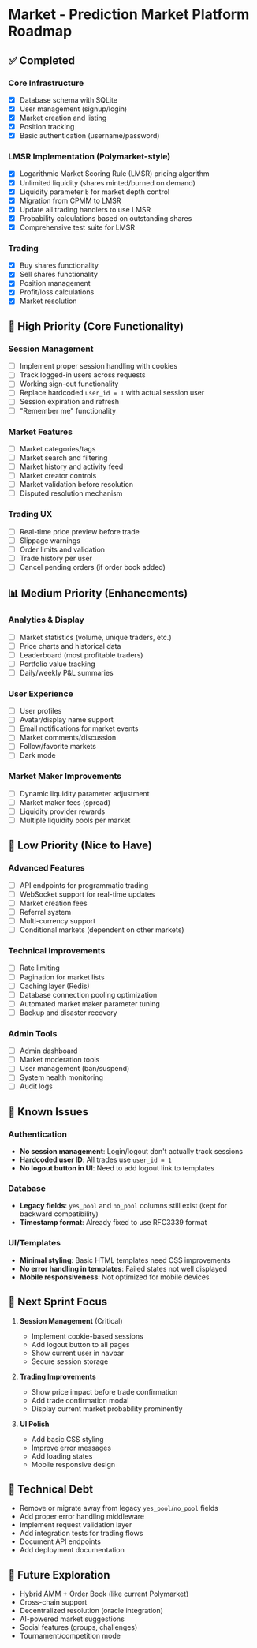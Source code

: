 # Market - Prediction Market Platform Roadmap

## ✅ Completed

### Core Infrastructure
- [x] Database schema with SQLite
- [x] User management (signup/login)
- [x] Market creation and listing
- [x] Position tracking
- [x] Basic authentication (username/password)

### LMSR Implementation (Polymarket-style)
- [x] Logarithmic Market Scoring Rule (LMSR) pricing algorithm
- [x] Unlimited liquidity (shares minted/burned on demand)
- [x] Liquidity parameter `b` for market depth control
- [x] Migration from CPMM to LMSR
- [x] Update all trading handlers to use LMSR
- [x] Probability calculations based on outstanding shares
- [x] Comprehensive test suite for LMSR

### Trading
- [x] Buy shares functionality
- [x] Sell shares functionality
- [x] Position management
- [x] Profit/loss calculations
- [x] Market resolution

## 🚧 High Priority (Core Functionality)

### Session Management
- [ ] Implement proper session handling with cookies
- [ ] Track logged-in users across requests
- [ ] Working sign-out functionality
- [ ] Replace hardcoded `user_id = 1` with actual session user
- [ ] Session expiration and refresh
- [ ] "Remember me" functionality

### Market Features
- [ ] Market categories/tags
- [ ] Market search and filtering
- [ ] Market history and activity feed
- [ ] Market creator controls
- [ ] Market validation before resolution
- [ ] Disputed resolution mechanism

### Trading UX
- [ ] Real-time price preview before trade
- [ ] Slippage warnings
- [ ] Order limits and validation
- [ ] Trade history per user
- [ ] Cancel pending orders (if order book added)

## 📊 Medium Priority (Enhancements)

### Analytics & Display
- [ ] Market statistics (volume, unique traders, etc.)
- [ ] Price charts and historical data
- [ ] Leaderboard (most profitable traders)
- [ ] Portfolio value tracking
- [ ] Daily/weekly P&L summaries

### User Experience
- [ ] User profiles
- [ ] Avatar/display name support
- [ ] Email notifications for market events
- [ ] Market comments/discussion
- [ ] Follow/favorite markets
- [ ] Dark mode

### Market Maker Improvements
- [ ] Dynamic liquidity parameter adjustment
- [ ] Market maker fees (spread)
- [ ] Liquidity provider rewards
- [ ] Multiple liquidity pools per market

## 🔧 Low Priority (Nice to Have)

### Advanced Features
- [ ] API endpoints for programmatic trading
- [ ] WebSocket support for real-time updates
- [ ] Market creation fees
- [ ] Referral system
- [ ] Multi-currency support
- [ ] Conditional markets (dependent on other markets)

### Technical Improvements
- [ ] Rate limiting
- [ ] Pagination for market lists
- [ ] Caching layer (Redis)
- [ ] Database connection pooling optimization
- [ ] Automated market maker parameter tuning
- [ ] Backup and disaster recovery

### Admin Tools
- [ ] Admin dashboard
- [ ] Market moderation tools
- [ ] User management (ban/suspend)
- [ ] System health monitoring
- [ ] Audit logs

## 🐛 Known Issues

### Authentication
- **No session management**: Login/logout don't actually track sessions
- **Hardcoded user ID**: All trades use `user_id = 1`
- **No logout button in UI**: Need to add logout link to templates

### Database
- **Legacy fields**: `yes_pool` and `no_pool` columns still exist (kept for backward compatibility)
- **Timestamp format**: Already fixed to use RFC3339 format

### UI/Templates
- **Minimal styling**: Basic HTML templates need CSS improvements
- **No error handling in templates**: Failed states not well displayed
- **Mobile responsiveness**: Not optimized for mobile devices

## 🎯 Next Sprint Focus

1. **Session Management** (Critical)
   - Implement cookie-based sessions
   - Add logout button to all pages
   - Show current user in navbar
   - Secure session storage

2. **Trading Improvements**
   - Show price impact before trade confirmation
   - Add trade confirmation modal
   - Display current market probability prominently

3. **UI Polish**
   - Add basic CSS styling
   - Improve error messages
   - Add loading states
   - Mobile responsive design

## 📝 Technical Debt

- Remove or migrate away from legacy `yes_pool`/`no_pool` fields
- Add proper error handling middleware
- Implement request validation layer
- Add integration tests for trading flows
- Document API endpoints
- Add deployment documentation

## 🔮 Future Exploration

- Hybrid AMM + Order Book (like current Polymarket)
- Cross-chain support
- Decentralized resolution (oracle integration)
- AI-powered market suggestions
- Social features (groups, challenges)
- Tournament/competition mode
